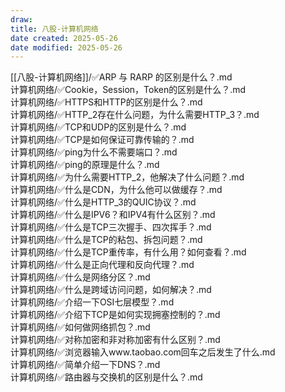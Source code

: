 ```yaml
---
draw:
title: 八股-计算机网络
date created: 2025-05-26
date modified: 2025-05-26
---
```


[[八股-计算机网络]]/✅ARP 与 RARP 的区别是什么？.md  
计算机网络/✅Cookie，Session，Token的区别是什么？.md  
计算机网络/✅HTTPS和HTTP的区别是什么？.md  
计算机网络/✅HTTP_2存在什么问题，为什么需要HTTP_3？.md  
计算机网络/✅TCP和UDP的区别是什么？.md  
计算机网络/✅TCP是如何保证可靠传输的？.md  
计算机网络/✅ping为什么不需要端口？.md  
计算机网络/✅ping的原理是什么？.md  
计算机网络/✅为什么需要HTTP_2，他解决了什么问题？.md  
计算机网络/✅什么是CDN，为什么他可以做缓存？.md  
计算机网络/✅什么是HTTP_3的QUIC协议？.md  
计算机网络/✅什么是IPV6？和IPV4有什么区别？.md  
计算机网络/✅什么是TCP三次握手、四次挥手？.md  
计算机网络/✅什么是TCP的粘包、拆包问题？.md  
计算机网络/✅什么是TCP重传率，有什么用？如何查看？.md  
计算机网络/✅什么是正向代理和反向代理？.md  
计算机网络/✅什么是网络分区？.md  
计算机网络/✅什么是跨域访问问题，如何解决？.md  
计算机网络/✅介绍一下OSI七层模型？.md  
计算机网络/✅介绍下TCP是如何实现拥塞控制的？.md  
计算机网络/✅如何做网络抓包？.md  
计算机网络/✅对称加密和非对称加密有什么区别？.md  
计算机网络/✅浏览器输入www.taobao.com回车之后发生了什么.md  
计算机网络/✅简单介绍一下DNS？.md  
计算机网络/✅路由器与交换机的区别是什么？.md  
